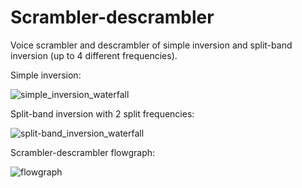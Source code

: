 # Scrambler-descrambler
Voice scrambler and descrambler of simple inversion and split-band inversion (up to 4 different frequencies).

Simple inversion:

![simple_inversion_waterfall](https://github.com/sashatytko/scrambler-descrambler/assets/27360903/28416e15-2768-42a5-9c54-6d8862f993c5)

Split-band inversion with 2 split frequencies:

![split-band_inversion_waterfall](https://github.com/sashatytko/scrambler-descrambler/assets/27360903/cc99f570-f8c8-45bf-8f97-b8efd7267d04)

Scrambler-descrambler flowgraph:

![flowgraph](https://github.com/sashatytko/scrambler-descrambler/assets/27360903/fee7510f-bdf6-450b-a955-d8c17b508489)
